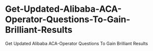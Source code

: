 # Get-Updated-Alibaba-ACA-Operator-Questions-To-Gain-Brilliant-Results
Get Updated Alibaba ACA-Operator Questions To Gain Brilliant Results
